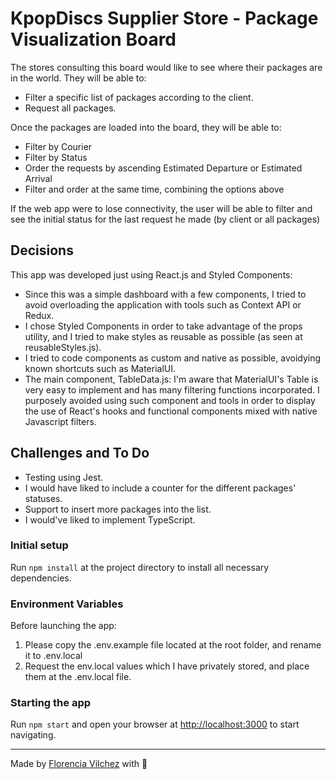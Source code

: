 # KpopDiscs Supplier Store - Package Visualization Board

The stores consulting this board would like to see where their packages are in the world. They will be able to:

- Filter a specific list of packages according to the client.
- Request all packages.

Once the packages are loaded into the board, they will be able to:

- Filter by Courier
- Filter by Status
- Order the requests by ascending Estimated Departure or Estimated Arrival
- Filter and order at the same time, combining the options above

If the web app were to lose connectivity, the user will be able to filter and see the initial status for the last request he made (by client or all packages)

## Decisions

This app was developed just using React.js and Styled Components:

- Since this was a simple dashboard with a few components, I tried to avoid overloading the application with tools such as Context API or Redux.
- I chose Styled Components in order to take advantage of the props utility, and I tried to make styles as reusable as possible (as seen at reusableStyles.js).
- I tried to code components as custom and native as possible, avoidying known shortcuts such as MaterialUI.
- The main component, TableData.js: I'm aware that MaterialUI's Table is very easy to implement and has many filtering functions incorporated. I purposely avoided using such component and tools in order to display the use of React's hooks and functional components mixed with native Javascript filters.

## Challenges and To Do

- Testing using Jest.
- I would have liked to include a counter for the different packages' statuses.
- Support to insert more packages into the list.
- I would've liked to implement TypeScript.

### Initial setup

Run `npm install` at the project directory to install all necessary dependencies.

### Environment Variables

Before launching the app:

1. Please copy the .env.example file located at the root folder, and rename it to .env.local
2. Request the env.local values which I have privately stored, and place them at the .env.local file.

### Starting the app

Run `npm start` and open your browser at [http://localhost:3000](http://localhost:3000) to start navigating.

---

Made by [Florencia Vilchez](https://www.linkedin.com/in/florencia-vilchez/) with 💜

